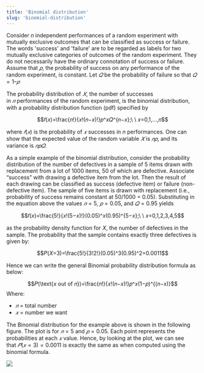 ```yaml
---
title: 'Binomial distribution'
slug: 'binomial-distribution'
---
```


Consider $n$ independent performances of a random experiment with mutually exclusive outcomes that can be classified as success or failure. The words 'success' and 'failure' are to be regarded as labels for two mutually exclusive categories of outcomes of the random experiment. They do not necessarily have the ordinary connotation of success or failure. Assume that $𝑝$, the probability of success on any performance of the random experiment, is constant. Let $𝑄$ be the probability of failure so that $𝑄=1–𝑝$

The probability distribution of $𝑋$, the number of successes in $𝑛$ performances of the random experiment, is the binomial distribution, with a probability distribution function (pdf) specified by

$$𝑓(𝑥)=\frac{𝑛!}{𝑥!(𝑛−𝑥)!}𝑝^𝑥𝑄^{𝑛−𝑥};\ \ 𝑥=0,1,…,𝑛$$

where $𝑓(𝑥)$ is the probability of $𝑥$ successes in $n$ performances. One can show that the expected value of the random variable $𝑋$ is $𝑛𝑝$, and its variance is $𝑛𝑝𝑄$. 

As a simple example of the binomial distribution, consider the probability distribution of the number of defectives in a sample of 5 items drawn with replacement from a lot of 1000 items, 50 of which are defective. Associate “success” with drawing a defective item from the lot. Then the result of each drawing can be classified as success (defective item) or failure (non-defective item). The sample of five items is drawn with replacement (i.e., probability of success remains constant at 50/1000 = 0.05). Substituting in the equation above the values $𝑛=5$, $𝑝=0.05$, and $𝑄=0.95$ yields

$$𝑓(𝑥)=\frac{5!}{𝑥!(5−𝑥)!}(0.05)^𝑥(0.95)^{5−𝑥};\ \ 𝑥=0,1,2,3,4,5$$

as the probability density function for 𝑋, the number of defectives in the sample. The probability that the sample contains exactly three defectives is given by:

$$𝑃(𝑋=3)=\frac{5!}{3!2!}(0.05)^3(0.95)^2=0.0011$$

Hence we can write the general Binomial probability distribution formula as below:

$$𝑃(\text{𝑥 out of 𝑛})=\frac{𝑛!}{𝑥!(𝑛−𝑥)!}𝑝^𝑥(1−𝑝)^{(𝑛−𝑥)}$$
Where:

- $𝑛$ = total number
- $𝑥$ = number we want

The Binomial distribution for the example above is shown in the following figure. The plot is for $𝑛=5$ and $𝑝=0.05$. Each point represents the probabilities at each $𝑥$ value. Hence, by looking at the plot, we can see that $𝑃(𝑥=3)=0.0011$ is exactly the same as when computed using the binomial formula.


  ![](https://static.meri.garden/00ee19dc4c07eb43827d82e0ca56b0d3.png)